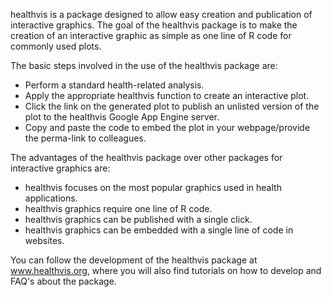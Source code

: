 healthvis is a package designed to allow easy creation and publication of interactive graphics. The goal of the healthvis package is to make the creation of an interactive graphic as simple as one line of R code for commonly used plots. 

The basic steps involved in the use of the healthvis package are:

  * Perform a standard health-related analysis. 
  * Apply the appropriate healthvis function to create an interactive plot.
  * Click the link on the generated plot to publish an unlisted version of the plot to the healthvis Google App Engine server. 
  * Copy and paste the code to embed the plot in your webpage/provide the perma-link to colleagues.

The advantages of the healthvis package over other packages for interactive graphics are:
  
  * healthvis focuses on the most popular graphics used in health applications.
  * healthvis graphics require one line of R code.
  * healthvis graphics can be published with a single click.
  * healthvis graphics can be embedded with a single line of code in websites.

You can follow the development of the healthvis package at www.healthvis.org, where you
will also find tutorials on how to develop and FAQ's about the package. 
